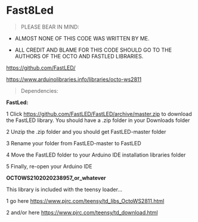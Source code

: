 # Fast8Led

 > PLEASE BEAR IN MIND: 

 - ALMOST NONE OF THIS CODE WAS WRITTEN BY ME. 

 - ALL CREDIT AND BLAME FOR THIS CODE SHOULD GO TO THE AUTHORS OF THE OCTO AND FASTLED LIBRARIES.

https://github.com/FastLED/

https://www.arduinolibraries.info/libraries/octo-ws2811


 > Dependencies: 

**FastLed:**

1 Click https://github.com/FastLED/FastLED/archive/master.zip to download the FastLED library. You should have a .zip folder in your Downloads folder

2 Unzip the .zip folder and you should get FastLED-master folder

3 Rename your folder from FastLED-master to FastLED

4 Move the FastLED folder to your Arduino IDE installation libraries folder

5 Finally, re-open your Arduino IDE


**OCTOWS2102020238957_or_whatever**

This library is included with the teensy loader...

1 go here https://www.pjrc.com/teensy/td_libs_OctoWS2811.html

2 and/or here https://www.pjrc.com/teensy/td_download.html
